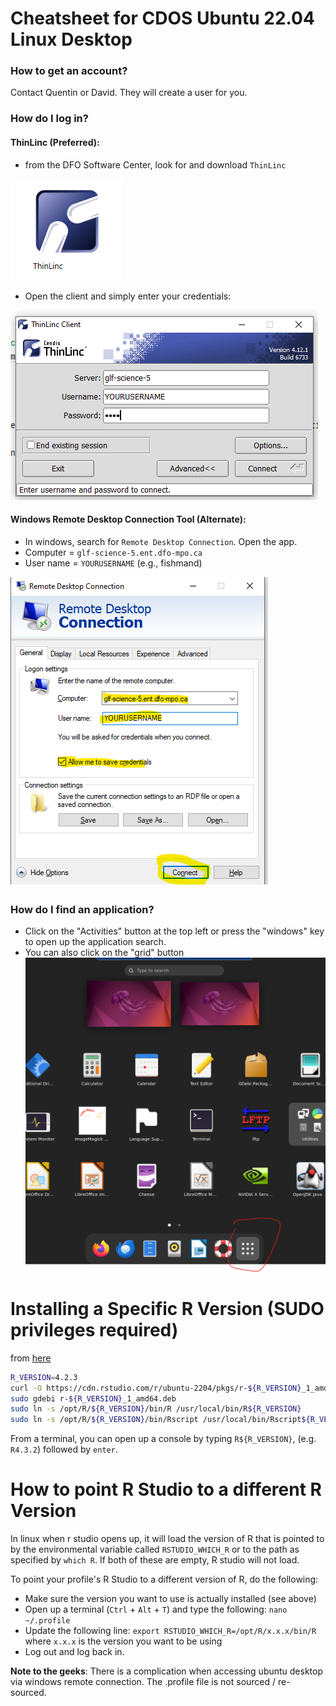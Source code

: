 # Cheatsheet for CDOS Ubuntu 22.04 Linux Desktop 

### How to get an account?

Contact Quentin or David. They will create a user for you.

### How do I log in?

#### ThinLinc (Preferred):

- from the DFO Software Center, look for and download `ThinLinc`

![img_2.png](img_2.png)
- Open the client and simply enter your credentials:

![img_3.png](img_3.png)

#### Windows Remote Desktop Connection Tool (Alternate):

- In windows, search for `Remote Desktop Connection`. Open the app.
- Computer = `glf-science-5.ent.dfo-mpo.ca`
- User name = `YOURUSERNAME` (e.g., fishmand)

![img.png](img.png)

### How do I find an application?
- Click on the "Activities" button at the top left or press the "windows" key to open up the application search.
- You can also click on the "grid" button
![img_1.png](img_1.png)


# Installing a Specific R Version (SUDO privileges required)
from [here](https://docs.posit.co/resources/install-r/#specify-r-version)

```bash
R_VERSION=4.2.3
curl -O https://cdn.rstudio.com/r/ubuntu-2204/pkgs/r-${R_VERSION}_1_amd64.deb
sudo gdebi r-${R_VERSION}_1_amd64.deb
sudo ln -s /opt/R/${R_VERSION}/bin/R /usr/local/bin/R${R_VERSION}
sudo ln -s /opt/R/${R_VERSION}/bin/Rscript /usr/local/bin/Rscript${R_VERSION}
```

From a terminal, you can open up a console by typing `R${R_VERSION}`, (e.g. `R4.3.2`) followed by `enter`.

# How to point R Studio to a different R Version

In linux when r studio opens up, it will load the version of R that is pointed to by the environmental variable called `RSTUDIO_WHICH_R` or to the path as specified by `which R`.
If both of these are empty, R studio will not load.

To point your profile's R Studio to a different version of R, do the following:

- Make sure the version you want to use is actually installed (see above)
- Open up a terminal (`Ctrl` + `Alt` + `T`) and type the following: `nano ~/.profile`
- Update the following line: `export RSTUDIO_WHICH_R=/opt/R/x.x.x/bin/R` where `x.x.x` is the version you want to be using
- Log out and log back in.


**Note to the geeks**: There is a complication when accessing ubuntu desktop via windows remote connection. The .profile file is not sourced / re-sourced.  


